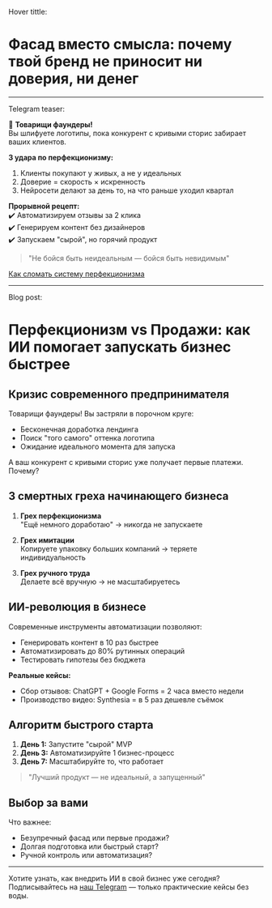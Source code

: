 Hover tittle:

# Фасад вместо смысла: почему твой бренд не приносит ни доверия, ни денег
___
Telegram teaser:

🚩 **Товарищи фаундеры!**  
Вы шлифуете логотипы, пока конкурент с кривыми сторис забирает ваших клиентов.  

**3 удара по перфекционизму:**  
1. Клиенты покупают у живых, а не у идеальных  
2. Доверие = скорость × искренность  
3. Нейросети делают за день то, на что раньше уходил квартал  

**Прорывной рецепт:**  
✔️ Автоматизируем отзывы за 2 клика  
✔️ Генерируем контент без дизайнеров  
✔️ Запускаем "сырой", но горячий продукт  

> "Не бойся быть неидеальным — бойся быть невидимым"  

[Как сломать систему перфекционизма](bloglink)  
___
Blog post: 

# Перфекционизм vs Продажи: как ИИ помогает запускать бизнес быстрее

## Кризис современного предпринимателя

Товарищи фаундеры! Вы застряли в порочном круге:
- Бесконечная доработка лендинга
- Поиск "того самого" оттенка логотипа
- Ожидание идеального момента для запуска

А ваш конкурент с кривыми сторис уже получает первые платежи. Почему?

## 3 смертных греха начинающего бизнеса

1. **Грех перфекционизма**  
   "Ещё немного доработаю" → никогда не запускаете

2. **Грех имитации**  
   Копируете упаковку больших компаний → теряете индивидуальность

3. **Грех ручного труда**  
   Делаете всё вручную → не масштабируетесь

## ИИ-революция в бизнесе

Современные инструменты автоматизации позволяют:
- Генерировать контент в 10 раз быстрее
- Автоматизировать до 80% рутинных операций
- Тестировать гипотезы без бюджета

**Реальные кейсы:**
- Сбор отзывов: ChatGPT + Google Forms = 2 часа вместо недели
- Производство видео: Synthesia = в 5 раз дешевле съёмок

## Алгоритм быстрого старта

1. **День 1:** Запустите "сырой" MVP
2. **День 3:** Автоматизируйте 1 бизнес-процесс
3. **День 7:** Масштабируйте то, что работает

> "Лучший продукт — не идеальный, а запущенный"

## Выбор за вами

Что важнее:
- Безупречный фасад или первые продажи?
- Долгая подготовка или быстрый старт?
- Ручной контроль или автоматизация?

---

Хотите узнать, как внедрить ИИ в свой бизнес уже сегодня? Подписывайтесь на [наш Telegram](https://t.me/techrev-maugli) — только практические кейсы без воды.

